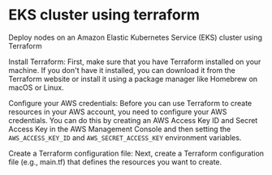 # EKS cluster using terraform
Deploy nodes on an Amazon Elastic Kubernetes Service (EKS) cluster using Terraform

Install Terraform:
First, make sure that you have Terraform installed on your machine. If you don't have it installed, you can download it from the Terraform website or install it using a package manager like Homebrew on macOS or Linux.

Configure your AWS credentials:
Before you can use Terraform to create resources in your AWS account, you need to configure your AWS credentials. You can do this by creating an AWS Access Key ID and Secret Access Key in the AWS Management Console and then setting the ``AWS_ACCESS_KEY_ID`` and ``AWS_SECRET_ACCESS_KEY`` environment variables.

Create a Terraform configuration file:
Next, create a Terraform configuration file (e.g., main.tf) that defines the resources you want to create. 
